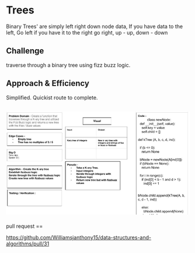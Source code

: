 

# Trees
Binary Trees' are simply left right down node data, If you have data to the left, Go left if you have it to the right go right, up - up, down - down

## Challenge
traverse through a binary tree using fizz buzz logic. 

## Approach & Efficiency
Simplified. Quickist route to complete.


## ![Code Challenge 2](img/Fizz_Tree_Buzz.jpg)

pull request == 

https://github.com/Williamsjanthony15/data-structures-and-algorithms/pull/31

